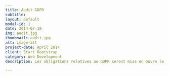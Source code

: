 ```yaml
---
title: Audit GDPR
subtitle:
layout: default
modal-id: 1
date: 2014-07-18
img: audit.jpg
thumbnail: audit.jpg
alt: image-alt
project-date: April 2014
client: Start Bootstrap
category: Web Development
description: Les obligations relatives au GDPR seront mise en œuvre le 25 Mai 2018 . C’est une étape importante pour votre organisation car en cas de non conformité, votre organisation sera exposée à des risques financiers et opérationnels substantiels.

---
```

